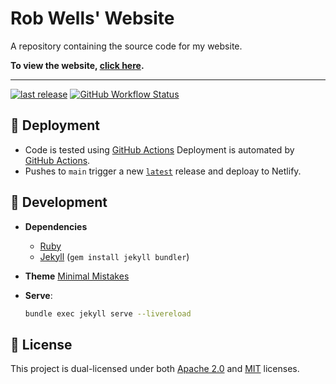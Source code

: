 # Rob Wells' Website

A repository containing the source code for my website.

**To view the website, [click here](https://robwells.dev).**

---
[![last release](https://img.shields.io/github/release-date/robiwells/website?logo=github&label=Last%20Release)](https://github.com/robiwells/website/releases)
[![GitHub Workflow Status](https://img.shields.io/github/actions/workflow/status/robiwells/website/ci.yml?logo=github&label=CI)](https://github.com/robiwells/website/actions/workflows/ci.yml)

## 🤖 Deployment

- Code is tested using [GitHub Actions](https://github.com/robiwells/website/actions/workflows/ci.yml)
Deployment is automated by [GitHub Actions](https://github.com/robiwells/website/actions).
- Pushes to `main` trigger a new [`latest`](https://github.com/robiwells/website/releases/tag/latest) release and deploay to Netlify.

## 🔧 Development

- **Dependencies**
  - [Ruby](https://www.ruby-lang.org/en/)
  - [Jekyll](https://jekyllrb.com/) (`gem install jekyll bundler`)
  
- **Theme**
    [Minimal Mistakes](https://mmistakes.github.io/minimal-mistakes/)

- **Serve**:
  ```bash
  bundle exec jekyll serve --livereload
  ```

## 🔏 License

This project is dual-licensed under both [Apache 2.0](LICENSE-APACHE) and [MIT](LICENSE-MIT) licenses.
